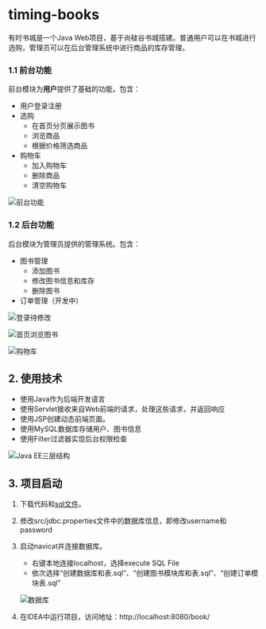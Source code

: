 # timing-books
有时书城是一个Java Web项目，基于尚硅谷书城搭建。普通用户可以在书城进行选购，管理员可以在后台管理系统中进行商品的库存管理。

### 1.1 前台功能

前台模块为**用户**提供了基础的功能，包含：

- 用户登录注册
- 选购
    - 在首页分页展示图书
    - 浏览商品
    - 根据价格筛选商品
- 购物车
    - 加入购物车
    - 删除商品
    - 清空购物车

![前台功能]()

### 1.2 后台功能

后台模块为管理员提供的管理系统。包含：

- 图书管理
    - 添加图书
    - 修改图书信息和库存
    - 删除图书
- 订单管理（开发中）

![登录待修改]()

![首页浏览图书]()

![购物车]()

## 2. 使用技术

- 使用Java作为后端开发语言
- 使用Servlet接收来自Web前端的请求，处理这些请求，并返回响应
- 使用JSP创建动态前端页面。
- 使用MySQL数据库存储用户、图书信息
- 使用Filter过滤器实现后台权限检查

![Java EE三层结构]()

## 3. 项目启动

1. 下载代码和[sql文件]()。
2. 修改src/jdbc.properties文件中的数据库信息，即修改username和password
3. 启动navicat并连接数据库。
    - 右键本地连接localhost，选择execute SQL File
    - 依次选择“创建数据库和表.sql”、“创建图书模块库和表.sql”、“创建订单模块表.sql”
    
    ![数据库]()
    
4. 在IDEA中运行项目，访问地址：http://localhost:8080/book/
